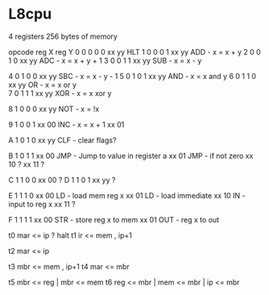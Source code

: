 # L8cpu

4 registers
256 bytes of memory

opcode reg X reg Y
0	0 0 0 0       xx  yy   	HLT
1	0 0 0 1       xx  yy	ADD - x = x + y
2	0 0 1 0       xx  yy	ADC - x = x + y + 1
3	0 0 1 1       xx  yy	SUB - x = x - y
	
4	0 1 0 0       xx  yy	SBC - x = x - y - 1
5	0 1 0 1       xx  yy	AND - x = x and y
6	0 1 1 0       xx  yy	OR  - x = x or y	
7	0 1 1 1       xx  yy	XOR - x = x xor y
	
8	1 0 0 0       xx  yy	NOT - x = !x

9	1 0 0 1       xx  00	INC - x = x + 1
                      xx  01	

A	1 0 1 0       xx  yy    CLF - clear flags?

B	1 0 1 1       xx  00    JMP - Jump to value in register a
	              xx  01    JMP - if not zero
                      xx  10    ?
		      xx  11    ?
	
C	1 1 0 0       xx  00    ?
D	1 1 0 1       xx  yy	?
	
E	1 1 1 0       xx  00    LD - load mem reg x
		      xx  01    LD - load immediate
                      xx  10    IN - input to reg x
		      xx  11    ?

F	1 1 1 1       xx  00    STR - store reg x to mem
                      xx  01    OUT - reg x to out  


t0 mar <= ip ? halt
t1 ir  <= mem , ip+1

t2 mar <= ip

t3 mbr <= mem , ip+1
t4 mar <= mbr 

t5 mbr <= reg | mbr <= mem
t6 reg <= mbr | mem <= mbr | ip <= mbr


